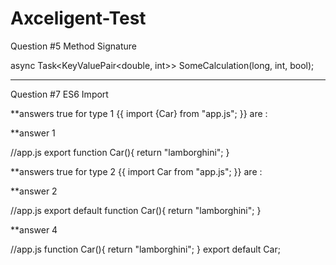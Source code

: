 # Axceligent-Test

Question #5 Method Signature 

async Task<KeyValuePair<double, int>> SomeCalculation(long, int, bool);

-----------------------------------------------------------------------------
Question #7 ES6 Import

**answers true for type 1 {{ import {Car} from "app.js"; }} are :

**answer 1

//app.js
export function Car(){
    return "lamborghini";
}


**answers true for type 2 {{ import Car from "app.js"; }} are :

**answer 2

//app.js
export default function Car(){
    return "lamborghini";
}

**answer 4

//app.js
function Car(){
    return "lamborghini";
}
export default Car;



